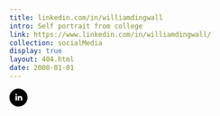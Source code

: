 ```yaml
---
title: linkedin.com/in/williamdingwall
intro: Self portrait from college
link: https://www.linkedin.com/in/williamdingwall/
collection: socialMedia
display: true
layout: 404.html
date: 2000-01-01
---
```


<svg class="Icon Icon--linkedin" xmlns="http://www.w3.org/2000/svg" width="32" height="32" viewBox="0 0 32 32">
<path d="M16 0C7.164 0 0 7.164 0 16C0 24.836 7.164 32 16 32C24.836 32 32 24.836 32 16C32 7.164 24.836 0 16 0ZM13.3333 21.3333H10.6667V13.3333H13.3333V21.3333ZM12 12.1453C11.1907 12.1453 10.5333 11.484 10.5333 10.6667C10.5333 9.85067 11.1893 9.188 12 9.188C12.8107 9.188 13.4667 9.85067 13.4667 10.6667C13.4667 11.484 12.8093 12.1453 12 12.1453ZM22.6667 21.3333H20.0027V17.5187C20.0027 15.0107 17.3333 15.2227 17.3333 17.5187V21.3333H14.6667V13.3333H17.3333V14.7907C18.496 12.636 22.6667 12.476 22.6667 16.8547V21.3333Z" />
</svg>